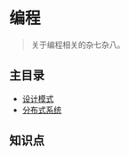 # 编程

> 关于编程相关的杂七杂八。

## 主目录

- [设计模式](./design_pattern.md)
- [分布式系统](./distributed_systems/README.md)

## 知识点